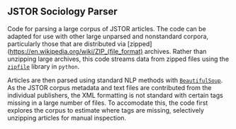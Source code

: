 ## JSTOR Sociology Parser

Code for parsing a large corpus of JSTOR articles. The code can be adapted for use with other large unparsed and nonstandard corpora, particularly those that are distributed via [zipped](https://en.wikipedia.org/wiki/ZIP_(file_format) archives. Rather than unzipping large archives, this code streams data from zipped files using the [`zipfile`](https://docs.python.org/3/library/zipfile.html) library in `python`.

Articles are then parsed using standard NLP methods with [`BeautifulSoup`](https://pypi.org/project/beautifulsoup4/). As the JSTOR corpus metadata and text files are contributed from the individual publishers, the XML formatting is not standard with certain tags missing in a large number of files. To accomodate this, the code first explores the corpus to estimate where tags are missing, selectively unzipping articles for manual inspection. 
